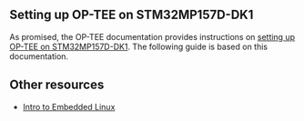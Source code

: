 ## Setting up OP-TEE on STM32MP157D-DK1
As promised, the OP-TEE documentation provides instructions on [setting up OP-TEE on STM32MP157D-DK1](https://optee.readthedocs.io/en/latest/building/devices/stm32mp1.html). The following guide is based on this documentation.























## Other resources
- [Intro to Embedded Linux](https://www.digikey.ch/en/maker/projects/intro-to-embedded-linux-part-1-buildroot/a73a56de62444610a2187cd9e681c3f2)